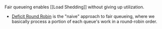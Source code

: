 Fair queueing enables [[Load Shedding]] without giving up utilization.

* [Deficit Round Robin](https://en.wikipedia.org/wiki/Deficit_round_robin) is the "naive" approach to fair queueing, where we basically process a portion of each queue's work in a round-robin order.

